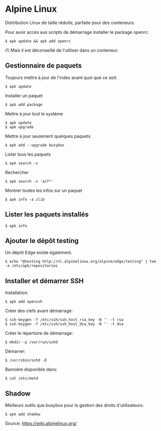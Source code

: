 # Alpine Linux

Distribution Linux de taille réduite, parfaite pour des conteneurs.

Pour avoir accès aux scripts de démarrage installer le package openrc:
    
    $ apk update && apk add openrc

/!\ Mais il est déconseillé de l'utiliser dans un conteneur.

## Gestionnaire de paquets

Toujours mettre à jour de l'index avant quoi que ce soit:
    
    $ apk update

Installer un paquet

    $ apk add package

Mettre à jour tout le système

    $ apk update
    $ apk upgrade

Mettre à jour seulement quelques paquets

    $ apk add --upgrade busybox 

Lister tous les paquets

    $ apk search -v

Rechercher

    $ apk search -v 'acf*'

Montrer toutes les infos sur un paquet
    
    $ apk info -a zlib

## Lister les paquets installés

    $ apk info

## Ajouter le dépôt testing

Un dépôt Edge existe également.

	$ echo "@testing http://nl.alpinelinux.org/alpine/edge/testing" | tee -a /etc/apk/repositories

## Installer et démarrer SSH

Installation:
	
	$ apk add openssh

Créer des clefs avant démarrage:

	$ ssh-keygen -f /etc/ssh/ssh_host_rsa_key -N '' -t rsa
	$ ssh-keygen -f /etc/ssh/ssh_host_dsa_key -N '' -t dsa

Créer le répertoire de démarrage:
	
	$ mkdir -p /var/run/sshd

Démarrer:

	$ /usr/sbin/sshd -D

Bannière disponible dans:

	$ cat /etc/motd

## Shadow

Meilleurs outils que busybox pour la gestion des droits d'utilisateurs:

	$ apk add shadow


Source: https://wiki.alpinelinux.org/


